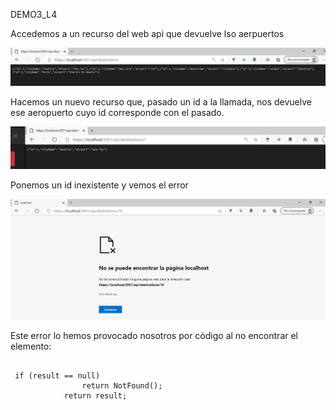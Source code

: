 DEMO3_L4



Accedemos a un recurso del web api que devuelve lso aerpuertos

![todos](todos.PNG)

Hacemos un nuevo recurso que, pasado un id a la llamada, nos devuelve ese aeropuerto cuyo id corresponde con el pasado.

![uno](uno.PNG)



Ponemos un id inexistente y vemos el error

![error](error.PNG)

Este error lo hemos provocado nosotros por código al no encontrar el elemento:

<pre><code>
 if (result == null)
                return NotFound();
            return result;
</code></pre>

